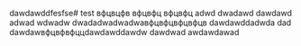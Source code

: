 dawdawddfesfse# test
вфцвцфв
вфцвфц
вфцвфц
adwd
dwadawd
dawdawd
adwad
wdwadw
dwadadwadwadwaвфцвфцвфцвфцв
dawdawddadwda
dad
dawdawвфцвфвфццdawdawddawdw
dawdwad
awdawdawad
